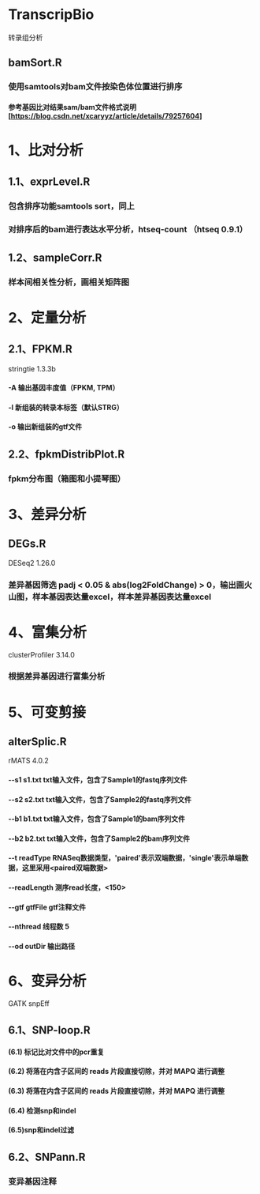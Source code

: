 # TranscripBio
转录组分析


## bamSort.R
### 使用samtools对bam文件按染色体位置进行排序
#### 参考基因比对结果sam/bam文件格式说明[https://blog.csdn.net/xcaryyz/article/details/79257604]

# 1、比对分析
## 1.1、exprLevel.R
### 包含排序功能samtools sort，同上
### 对排序后的bam进行表达水平分析，htseq-count （htseq 0.9.1）


## 1.2、sampleCorr.R
### 样本间相关性分析，画相关矩阵图


# 2、定量分析
## 2.1、FPKM.R
stringtie 1.3.3b
#### -A 输出基因丰度值（FPKM, TPM）
#### -l 新组装的转录本标签（默认STRG）
#### -o 输出新组装的gtf文件

## 2.2、fpkmDistribPlot.R
### fpkm分布图（箱图和小提琴图）


# 3、差异分析
## DEGs.R
DESeq2 1.26.0
### 差异基因筛选 padj < 0.05 & abs(log2FoldChange) > 0，输出画火山图，样本基因表达量excel，样本差异基因表达量excel


# 4、富集分析
clusterProfiler 3.14.0
### 根据差异基因进行富集分析


# 5、可变剪接
## alterSplic.R
rMATS 4.0.2
#### --s1 s1.txt  txt输入文件，包含了Sample1的fastq序列文件
#### --s2 s2.txt  txt输入文件，包含了Sample2的fastq序列文件
#### --b1 b1.txt  txt输入文件，包含了Sample1的bam序列文件
#### --b2 b2.txt  txt输入文件，包含了Sample2的bam序列文件
#### --t  readType RNASeq数据类型，'paired'表示双端数据，'single'表示单端数据，这里采用<paired双端数据>
#### --readLength <int> 测序read长度，<150>
#### --gtf gtfFile gtf注释文件
#### --nthread 线程数 5
#### --od  outDir  输出路径


# 6、变异分析
GATK
snpEff
## 6.1、SNP-loop.R
#### (6.1) 标记比对文件中的pcr重复
#### (6.2) 将落在内含子区间的 reads 片段直接切除，并对 MAPQ 进行调整
#### (6.3) 将落在内含子区间的 reads 片段直接切除，并对 MAPQ 进行调整
#### (6.4) 检测snp和indel
#### (6.5)snp和indel过滤

## 6.2、SNPann.R
### 变异基因注释





